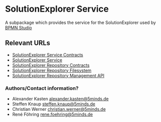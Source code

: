 # SolutionExplorer Service

A subpackage which provides the service for the SolutionExplorer used by [BPMN Studio](https://github.com/process-engine/bpmn-studio)

## Relevant URLs 

- [SolutionExplorer Service Contracts](https://github.com/process-engine/solutionexplorer.service.contracts)
- [SolutionExplorer Service](https://github.com/process-engine/solutionexplorer.service)
- [SolutionExplorer Repository Contracts](https://github.com/process-engine/solutionexplorer.repository.contracts)
- [SolutionExplorer Repository Filesystem](https://github.com/process-engine/solutionexplorer.repository.filesystem)
- [SolutionExplorer Repository Management API](https://github.com/process-engine/solutionexplorer.repository.management_api)

### Authors/Contact information?

- Alexander Kasten <alexander.kasten@5minds.de>
- Steffen Knaup <steffen.knaup@5minds.de>
- Christian Werner <christian.werner@5minds.de>
- René Föhring <rene.foehring@5minds.de>
